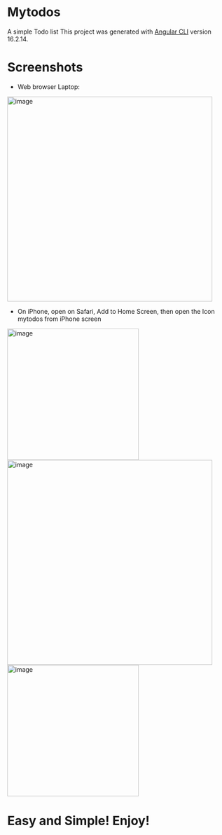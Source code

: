 # Mytodos
A simple Todo list
This project was generated with [Angular CLI](https://github.com/angular/angular-cli) version 16.2.14.

# Screenshots
- Web browser Laptop:
<img width="468" alt="image" src="https://github.com/user-attachments/assets/baaee8ec-0523-4335-a5a1-3501ab6bed1c">

- On iPhone, open on Safari, Add to Home Screen, then open the Icon mytodos from iPhone screen
<img width="300" alt="image" src="https://github.com/user-attachments/assets/19366f68-bbf9-4bb1-9050-26df0a0fc48a">
<img width="468" alt="image" src="https://github.com/user-attachments/assets/c508c017-8a04-457a-8c90-87b6a5e69b3f">
<img width="300" alt="image" src="https://github.com/user-attachments/assets/f523efd9-48f5-4b9f-b141-f61558c1462b">

# Easy and Simple! Enjoy!
